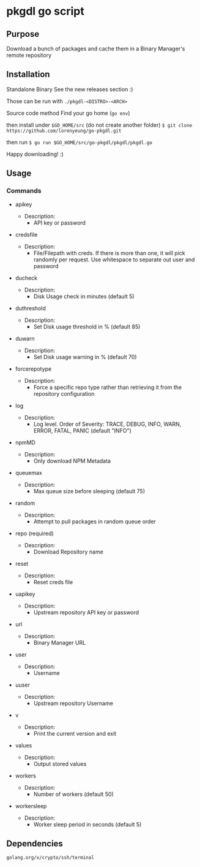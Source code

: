 # pkgdl go script

## Purpose
Download a bunch of packages and cache them in a Binary Manager's remote repository

## Installation
Standalone Binary
See the new releases section :) 

Those can be run with `./pkgdl-<DISTRO>-<ARCH>`

Source code method
Find your go home (`go env`) 

then install under `$GO_HOME/src` (do not create another folder)
`$ git clone https://github.com/lorenyeung/go-pkgdl.git`

then run
`$ go run $GO_HOME/src/go-pkgdl/pkgdl/pkgdl.go`

Happy downloading! :)

## Usage
### Commands
* apikey
    - Description:
    	- API key or password

* credsfile
    - Description:
    	- File/Filepath with creds. If there is more than one, it will pick randomly per request. Use whitespace to separate out user and password

* ducheck
    - Description:
    	- Disk Usage check in minutes (default 5)

* duthreshold
    - Description:
    	- Set Disk usage threshold in % (default 85)

* duwarn
    - Description:
    	- Set Disk usage warning in % (default 70)

* forcerepotype
    - Description:
    	- Force a specific repo type rather than retrieving it from the repository configuration

* log
    - Description:
    	- Log level. Order of Severity: TRACE, DEBUG, INFO, WARN, ERROR, FATAL, PANIC (default "INFO")

* npmMD
    - Description:
    	- Only download NPM Metadata

* queuemax
    - Description:
    	- Max queue size before sleeping (default 75)

* random
    - Description:
    	- Attempt to pull packages in random queue order

* repo (required)
    - Description:
    	- Download Repository name

* reset
    - Description:
    	- Reset creds file

* uapikey
    - Description:
    	- Upstream repository API key or password

* url
    - Description:
    	- Binary Manager URL

* user
    - Description:
    	- Username

* uuser
    - Description:
    	- Upstream repository Username

* v	
    - Description:
        - Print the current version and exit

* values
    - Description:
    	- Output stored values

* workers
    - Description:
    	- Number of workers (default 50)

* workersleep
    - Description:
    	- Worker sleep period in seconds (default 5)

## Dependencies
```
golang.org/x/crypto/ssh/terminal
```
